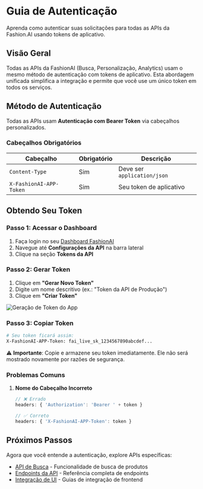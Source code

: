 # Guia de Autenticação

Aprenda como autenticar suas solicitações para todas as APIs da Fashion.AI usando tokens de aplicativo.

## Visão Geral

Todas as APIs da FashionAI (Busca, Personalização, Analytics) usam o mesmo método de autenticação com tokens de aplicativo. Esta abordagem unificada simplifica a integração e permite que você use um único token em todos os serviços.

## Método de Autenticação

Todas as APIs usam **Autenticação com Bearer Token** via cabeçalhos personalizados.

### Cabeçalhos Obrigatórios

| Cabeçalho | Obrigatório | Descrição |
|-----------|-------------|-----------|
| `Content-Type` | Sim | Deve ser `application/json` |
| `X-FashionAI-APP-Token` | Sim | Seu token de aplicativo |

## Obtendo Seu Token

### Passo 1: Acessar o Dashboard

1. Faça login no seu [Dashboard FashionAI](https://dashboard.fashionaiale.com)
2. Navegue até **Configurações da API** na barra lateral
3. Clique na seção **Tokens da API**

### Passo 2: Gerar Token

1. Clique em **"Gerar Novo Token"**
2. Digite um nome descritivo (ex.: "Token da API de Produção")
4. Clique em **"Criar Token"**

![Geração de Token do App](/img/app-token.png)

### Passo 3: Copiar Token

```bash
# Seu token ficará assim:
X-FashionAI-APP-Token: fai_live_sk_1234567890abcdef...
```

⚠️ **Importante**: Copie e armazene seu token imediatamente. Ele não será mostrado novamente por razões de segurança.

### Problemas Comuns

1. **Nome do Cabeçalho Incorreto**
   ```javascript
   // ❌ Errado
   headers: { 'Authorization': 'Bearer ' + token }

   // ✅ Correto
   headers: { 'X-FashionAI-APP-Token': token }
   ```

## Próximos Passos

Agora que você entende a autenticação, explore APIs específicas:

- [API de Busca](./search/overview) - Funcionalidade de busca de produtos
- [Endpoints da API](./api-endpoints) - Referência completa de endpoints
- [Integração de UI](./ui-integration) - Guias de integração de frontend